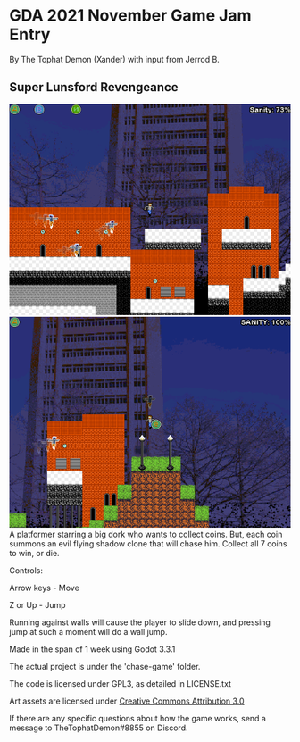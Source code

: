# GDA 2021 November Game Jam Entry
By The Tophat Demon (Xander) with input from Jerrod B.

## Super Lunsford Revengeance
![screenshot 1](rel_scr0.png)
![screenshot 2](rel_scr1.png)
A platformer starring a big dork who wants to collect coins.
But, each coin summons an evil flying shadow clone that will chase him.
Collect all 7 coins to win, or die.

Controls:

Arrow keys - Move

Z or Up - Jump

Running against walls will cause the player to slide down, and pressing
jump at such a moment will do a wall jump.

Made in the span of 1 week using Godot 3.3.1

The actual project is under the 'chase-game' folder.

The code is licensed under GPL3, as detailed in LICENSE.txt

Art assets are licensed under [Creative Commons Attribution 3.0](https://creativecommons.org/licenses/by/3.0/)

If there are any specific questions about how the game works, send a message to TheTophatDemon#8855 on Discord.
